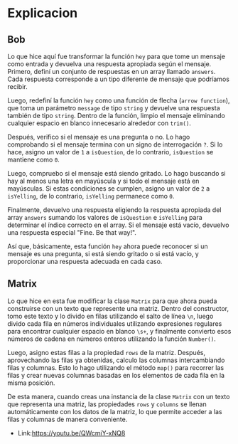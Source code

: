# Explicacion

## Bob
Lo que hice aquí fue transformar la función `hey` para que tome un mensaje como entrada y devuelva una respuesta apropiada según el mensaje. Primero, definí un conjunto de respuestas en un array llamado `answers`. Cada respuesta corresponde a un tipo diferente de mensaje que podríamos recibir.

Luego, redefiní la función `hey` como una función de flecha (`arrow function`), que toma un parámetro `message` de tipo `string` y devuelve una respuesta también de tipo `string`. Dentro de la función, limpio el mensaje eliminando cualquier espacio en blanco innecesario alrededor con `trim()`.

Después, verifico si el mensaje es una pregunta o no. Lo hago comprobando si el mensaje termina con un signo de interrogación `?`. Si lo hace, asigno un valor de `1` a `isQuestion`, de lo contrario, `isQuestion` se mantiene como `0`.

Luego, compruebo si el mensaje está siendo gritado. Lo hago buscando si hay al menos una letra en mayúscula y si todo el mensaje está en mayúsculas. Si estas condiciones se cumplen, asigno un valor de `2` a `isYelling`, de lo contrario, `isYelling` permanece como `0`.

Finalmente, devuelvo una respuesta eligiendo la respuesta apropiada del array `answers` sumando los valores de `isQuestion` e `isYelling` para determinar el índice correcto en el array. Si el mensaje está vacío, devuelvo una respuesta especial "Fine. Be that way!".

Así que, básicamente, esta función `hey` ahora puede reconocer si un mensaje es una pregunta, si está siendo gritado o si está vacío, y proporcionar una respuesta adecuada en cada caso. 

## Matrix
Lo que hice en esta fue modificar la clase `Matrix` para que ahora pueda construirse con un texto que represente una matriz. Dentro del constructor, tomo este texto y lo divido en filas utilizando el salto de línea `\n`, luego divido cada fila en números individuales utilizando expresiones regulares para encontrar cualquier espacio en blanco `\s+`, y finalmente convierto esos números de cadena en números enteros utilizando la función `Number()`.

Luego, asigno estas filas a la propiedad `rows` de la matriz. Después, aprovechando las filas ya obtenidas, calculo las columnas intercambiando filas y columnas. Esto lo hago utilizando el método `map()` para recorrer las filas y crear nuevas columnas basadas en los elementos de cada fila en la misma posición.

De esta manera, cuando creas una instancia de la clase `Matrix` con un texto que representa una matriz, las propiedades `rows` y `columns` se llenan automáticamente con los datos de la matriz, lo que permite acceder a las filas y columnas de manera conveniente.

- Link:https://youtu.be/QWcmiY-xNQ8